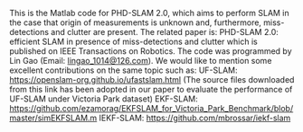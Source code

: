 This is the Matlab code for PHD-SLAM 2.0, which aims to perform SLAM in the case that origin of measurements is unknown and, furthermore, miss-detections and clutter are present.
The related paper is: PHD-SLAM 2.0: efficient SLAM in presence of miss-detections and clutter which is published on IEEE Transactions on Robotics.
The code was programmed by Lin Gao (Email: lingao_1014@126.com).
We would like to mention some excellent contributions on the same topic such as:
UF-SLAM: https://openslam-org.github.io/ufastslam.html (The source files downloaded from this link has been adopted in our paper to evaluate the performance of UF-SLAM under Victoria Park dataset)
EKF-SLAM: https://github.com/ezamorag/EKFSLAM_for_Victoria_Park_Benchmark/blob/master/simEKFSLAM.m
IEKF-SLAM: https://github.com/mbrossar/iekf-slam
